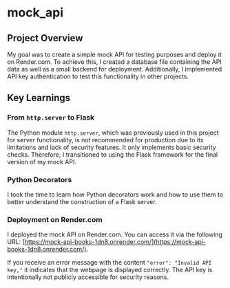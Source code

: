 # mock_api

## Project Overview
My goal was to create a simple mock API for testing purposes and deploy it on Render.com. To achieve this, I created a database file containing the API data as well as a small backend for deployment. Additionally, I implemented API key authentication to test this functionality in other projects.

## Key Learnings
### From `http.server` to Flask
The Python module `http.server`, which was previously used in this project for server functionality, is not recommended for production due to its limitations and lack of security features. It only implements basic security checks. Therefore, I transitioned to using the Flask framework for the final version of my mock API.

### Python Decorators
I took the time to learn how Python decorators work and how to use them to better understand the construction of a Flask server.

### Deployment on Render.com
I deployed the mock API on Render.com. You can access it via the following URL: [https://mock-api-books-1dn8.onrender.com/](https://mock-api-books-1dn8.onrender.com/). 

If you receive an error message with the content `"error": "Invalid API key,"` it indicates that the webpage is displayed correctly. The API key is intentionally not publicly accessible for security reasons.




